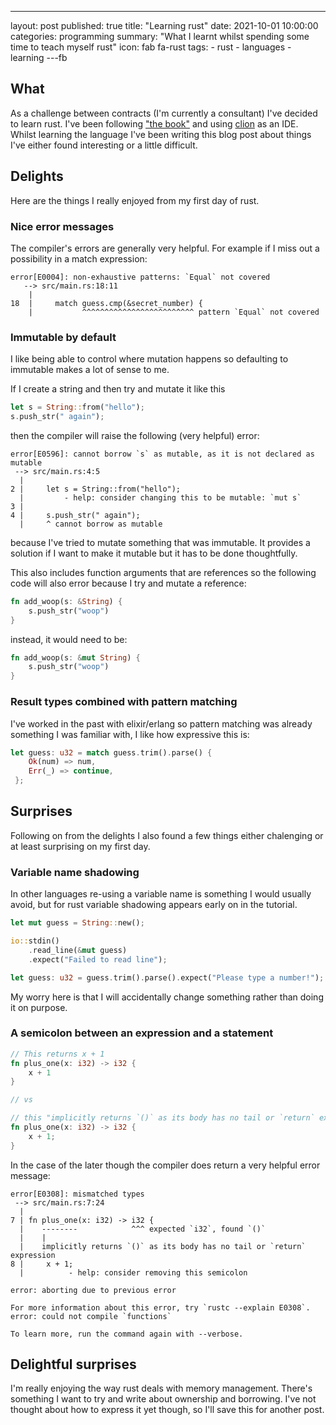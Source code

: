 ---
layout: post
published: true
title:  "Learning rust"
date:   2021-10-01 10:00:00
categories: programming
summary: "What I learnt whilst spending some time to teach myself rust"
icon: fab fa-rust
tags:
    - rust
    - languages
    - learning
---fb

## What

As a challenge between contracts (I'm currently a consultant) I've decided to learn rust.
I've been following ["the book"](https://doc.rust-lang.org/book) and using [clion](https://www.jetbrains.com/clion/) 
as an IDE. Whilst learning the language I've been writing this blog post about things I've either
found interesting or a little difficult.

## Delights

Here are the things I really enjoyed from my first day of rust.

### Nice error messages
The compiler's errors are generally very helpful. For example if I miss out a possibility in a match expression:
```
error[E0004]: non-exhaustive patterns: `Equal` not covered
   --> src/main.rs:18:11
    |
18  |     match guess.cmp(&secret_number) {
    |           ^^^^^^^^^^^^^^^^^^^^^^^^^ pattern `Equal` not covered

```

### Immutable by default
I like being able to control where mutation happens so defaulting to immutable makes a 
lot of sense to me.

If I create a string and then try and mutate it like this

```rust
let s = String::from("hello");
s.push_str(" again");
```

then the compiler will raise the following (very helpful) error:

```
error[E0596]: cannot borrow `s` as mutable, as it is not declared as mutable
 --> src/main.rs:4:5
  |
2 |     let s = String::from("hello");
  |         - help: consider changing this to be mutable: `mut s`
3 | 
4 |     s.push_str(" again");
  |     ^ cannot borrow as mutable
```

because I've tried to mutate something that was immutable. It provides a solution if I
want to make it mutable but it has to be done thoughtfully.

This also includes function arguments that are references so the following code will also
error because I try and mutate a reference:

```rust
fn add_woop(s: &String) {
    s.push_str("woop")
}
```

instead, it would need to be:

```rust
fn add_woop(s: &mut String) {
    s.push_str("woop")
}
```

### Result types combined with pattern matching

I've worked in the past with elixir/erlang so pattern matching was already something I was 
familiar with, I like how expressive this is:

```rust
let guess: u32 = match guess.trim().parse() {
    Ok(num) => num,
    Err(_) => continue,
 };
```

## Surprises

Following on from the delights I also found a few things either chalenging or at least
surprising on my first day.

### Variable name shadowing
In other languages re-using a variable name is something I would usually avoid, but for rust
variable shadowing appears early on in the tutorial.

```rust
let mut guess = String::new();

io::stdin()
    .read_line(&mut guess)
    .expect("Failed to read line");

let guess: u32 = guess.trim().parse().expect("Please type a number!");
```

My worry here is that I will accidentally change something rather than doing it on purpose.

### A semicolon between an expression and a statement

```rust
// This returns x + 1
fn plus_one(x: i32) -> i32 {
    x + 1
}

// vs

// this "implicitly returns `()` as its body has no tail or `return` expression"
fn plus_one(x: i32) -> i32 {
    x + 1;
}
```

In the case of the later though the compiler does return a very helpful error message:

```
error[E0308]: mismatched types
 --> src/main.rs:7:24
  |
7 | fn plus_one(x: i32) -> i32 {
  |    --------            ^^^ expected `i32`, found `()`
  |    |
  |    implicitly returns `()` as its body has no tail or `return` expression
8 |     x + 1;
  |          - help: consider removing this semicolon

error: aborting due to previous error

For more information about this error, try `rustc --explain E0308`.
error: could not compile `functions`

To learn more, run the command again with --verbose.
```

## Delightful surprises

I'm really enjoying the way rust deals with memory management.
There's something I want to try and write about ownership and borrowing.
I've not thought about how to express it yet though, so I'll save this for another post.
